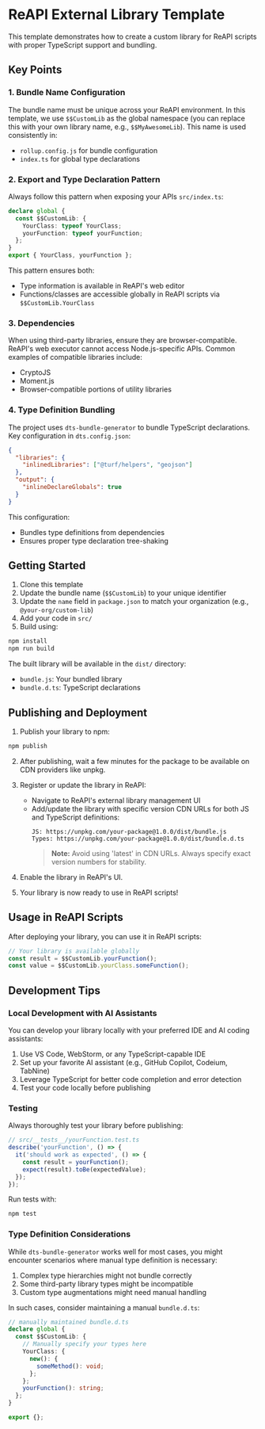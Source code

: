 # ReAPI External Library Template

This template demonstrates how to create a custom library for ReAPI scripts with proper TypeScript support and bundling.

## Key Points

### 1. Bundle Name Configuration

The bundle name must be unique across your ReAPI environment. In this template, we use `$$CustomLib` as the global namespace (you can replace this with your own library name, e.g., `$$MyAwesomeLib`). This name is used consistently in:

- `rollup.config.js` for bundle configuration
- `index.ts` for global type declarations

### 2. Export and Type Declaration Pattern

Always follow this pattern when exposing your APIs `src/index.ts`:

```typescript
declare global {
  const $$CustomLib: {
    YourClass: typeof YourClass;
    yourFunction: typeof yourFunction;
  };
}
export { YourClass, yourFunction };
```

This pattern ensures both:

- Type information is available in ReAPI's web editor
- Functions/classes are accessible globally in ReAPI scripts via `$$CustomLib.YourClass`

### 3. Dependencies

When using third-party libraries, ensure they are browser-compatible. ReAPI's web executor cannot access Node.js-specific APIs. Common examples of compatible libraries include:

- CryptoJS
- Moment.js
- Browser-compatible portions of utility libraries

### 4. Type Definition Bundling

The project uses `dts-bundle-generator` to bundle TypeScript declarations. Key configuration in `dts.config.json`:

```json
{
  "libraries": {
    "inlinedLibraries": ["@turf/helpers", "geojson"]
  },
  "output": {
    "inlineDeclareGlobals": true
  }
}
```

This configuration:

- Bundles type definitions from dependencies
- Ensures proper type declaration tree-shaking

## Getting Started

1. Clone this template
2. Update the bundle name (`$$CustomLib`) to your unique identifier
3. Update the `name` field in `package.json` to match your organization (e.g., `@your-org/custom-lib`)
4. Add your code in `src/`
5. Build using:

```bash
npm install
npm run build
```

The built library will be available in the `dist/` directory:

- `bundle.js`: Your bundled library
- `bundle.d.ts`: TypeScript declarations

## Publishing and Deployment

1. Publish your library to npm:

```bash
npm publish
```

2. After publishing, wait a few minutes for the package to be available on CDN providers like unpkg.

3. Register or update the library in ReAPI:

   - Navigate to ReAPI's external library management UI
   - Add/update the library with specific version CDN URLs for both JS and TypeScript definitions:
     ```
     JS: https://unpkg.com/your-package@1.0.0/dist/bundle.js
     Types: https://unpkg.com/your-package@1.0.0/dist/bundle.d.ts
     ```
     > **Note:** Avoid using 'latest' in CDN URLs. Always specify exact version numbers for stability.

4. Enable the library in ReAPI's UI.

5. Your library is now ready to use in ReAPI scripts!

## Usage in ReAPI Scripts

After deploying your library, you can use it in ReAPI scripts:

```typescript
// Your library is available globally
const result = $$CustomLib.yourFunction();
const value = $$CustomLib.yourClass.someFunction();
```

## Development Tips

### Local Development with AI Assistants

You can develop your library locally with your preferred IDE and AI coding assistants:

1. Use VS Code, WebStorm, or any TypeScript-capable IDE
2. Set up your favorite AI assistant (e.g., GitHub Copilot, Codeium, TabNine)
3. Leverage TypeScript for better code completion and error detection
4. Test your code locally before publishing

### Testing

Always thoroughly test your library before publishing:

```typescript
// src/__tests__/yourFunction.test.ts
describe('yourFunction', () => {
  it('should work as expected', () => {
    const result = yourFunction();
    expect(result).toBe(expectedValue);
  });
});
```

Run tests with:
```bash
npm test
```

### Type Definition Considerations

While `dts-bundle-generator` works well for most cases, you might encounter scenarios where manual type definition is necessary:

1. Complex type hierarchies might not bundle correctly
2. Some third-party library types might be incompatible
3. Custom type augmentations might need manual handling

In such cases, consider maintaining a manual `bundle.d.ts`:

```typescript
// manually maintained bundle.d.ts
declare global {
  const $$CustomLib: {
    // Manually specify your types here
    YourClass: {
      new(): {
        someMethod(): void;
      };
    };
    yourFunction(): string;
  };
}

export {};
```
